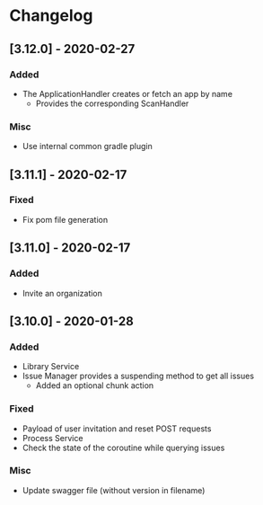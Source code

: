 # Changelog

## [3.12.0] - 2020-02-27
### Added
- The ApplicationHandler creates or fetch an app by name
  - Provides the corresponding ScanHandler
### Misc
- Use internal common gradle plugin

## [3.11.1] - 2020-02-17
### Fixed
- Fix pom file generation

## [3.11.0] - 2020-02-17
### Added
- Invite an organization

## [3.10.0] - 2020-01-28
### Added
- Library Service
- Issue Manager provides a suspending method to get all issues
  - Added an optional chunk action
### Fixed
- Payload of user invitation and reset POST requests
- Process Service
- Check the state of the coroutine while querying issues
### Misc
- Update swagger file (without version in filename)